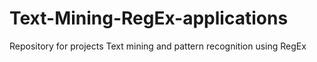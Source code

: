 # Text-Mining-RegEx-applications
Repository for projects Text mining and pattern recognition using RegEx
